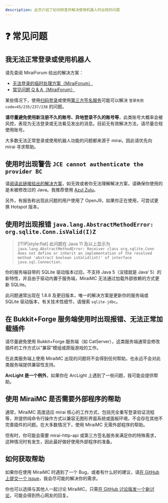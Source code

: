 ```yaml
---
description: 此页介绍了如何排查并解决使用机器人时出现的问题
---
```


# ❓ 常见问题

## 我无法正常登录或使用机器人

请先查阅 MiraiForum 给出的解决方案：
* [无法登录的临时处理方案（MiraiForum）](https://mirai.mamoe.net/topic/223/)
* [常见问题 Q & A（MiraiForum）](https://mirai.mamoe.net/topic/71)

某些情况下，使用[扫码登录](../tutorial/use-qrcode-login.md)或使用[第三方签名服务](../tutorial/use-encrypt-service.md)可能可以解决 `登录失败 code=45/235/237/238` 的问题。

**请尽量避免使用新注册不久的账号、异地登录不久的账号等**，此类账号大概率会被风控，表现为无法登录或无法看见发出的消息。目前无有效解决方法，请尽量合规使用账号。

大多数无法正常登录或使用机器人功能的问题都来源于 mirai，因此请优先向 mirai 寻求帮助。

## 使用时出现警告 `JCE cannot authenticate the provider BC`

请[阅读此链接给出的解决方案](https://mirai.mamoe.net/topic/71)，如无效或者你无法理解解决方案，请确保你使用的是未被修改过的 Java。我推荐使用 [Azul Zulu](http://www.azul.com/downloads/)。

另外，有报告称出现此问题的用户使用了 OpenJ9，如果你正在使用，可尝试更换 Hotspot 版本。

## 使用时出现报错 `java.lang.AbstractMethodError: org.sqlite.Conn.isValid(I)Z`

> [!TIP|style:flat]
> 此问题在 Java 11 及以上显示为 `java.lang.AbstractMethodError: Receiver class org.sqlite.Conn does not define or inherit an implementation of the resolved method 'abstract boolean isValid(int)' of interface java.sql.Connection.`

你的服务端自带的 SQLite 驱动版本过旧，不支持 Java 5（没错就是 Java‘ 5）的新特性，并且由于驱动内置于服务端，MiraiMC 无法通过加载外部依赖的方式更新 SQLite。

此问题通常出现在 1.8.8 及更旧版本，唯一的解决方案是更新你的服务端或 SQLite 驱动版本，有关技术性细节，请搜索 `sqlite-jdbc`。

## 在 Bukkit+Forge 服务端使用时出现报错、无法正常加载插件

请尽量避免使用 Bukkit+Forge 服务端（如 CatServer），这类服务端通常会修改插件的工作方式以“兼容”模组或原版游戏的工作。

在此类服务端上使用 MiraiMC 出现的问题将不会得到任何帮助，也永远不会对此类服务端提供兼容性支持。

**ArcLight 是一个例外**，如果你在 ArcLight 上遇到了一些问题，我可能会提供帮助。

## 使用 MiraiMC 是否需要外部程序的帮助

通常，MiraiMC 高度适应 mirai 核心的工作方式，包括完全重写登录验证流程等，并提供纯命令行操作方式以兼容无图形界面系统或面板环境，不会存在其他不完善插件的问题。在大多数情况下，使用 MiraiMC 无需外部程序的帮助。

但有时，你可能会需要 mirai-http-api 或第三方签名服务来满足你的特殊需求，这种情况时有发生，因此最好做好使用外部程序的准备。

## 如何获取帮助
如果你在使用 MiraiMC 时遇到了一个 Bug，或者有什么好的建议，请[在 GitHub 上提交一个 issue](https://github.com/DreamVoid/MiraiMC/issues)，我会尽可能的解决你的需求。

你也可以选择与其他人一起讨论 MiraiMC，只需[在 GitHub 讨论版发一个新讨论](https://github.com/DreamVoid/MiraiMC/discussions)，可能会得到热心网友的回复。
